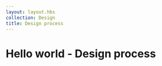 ```yaml
---
layout: layout.hbs
collection: Design
title: Design process
---
```


# Hello world - Design process
